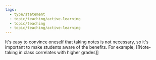 ```yaml
---
tags:
  - type/statement
  - topic/teaching/active-learning
  - topic/teaching
  - topic/teaching/active-learning
---
```

It's easy to convince oneself that taking notes is not necessary, so it's important to make students aware of the benefits. For example, [[Note-taking in class correlates with higher grades]]